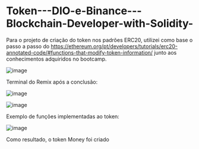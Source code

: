 # Token---DIO-e-Binance---Blockchain-Developer-with-Solidity-

Para o projeto de criação do token nos padrões ERC20, utilizei como base o passo a passo do <https://ethereum.org/pt/developers/tutorials/erc20-annotated-code/#functions-that-modify-token-information/> junto aos conhecimentos adquiridos no bootcamp. 


![image](https://github.com/user-attachments/assets/2d9e8c9f-17bf-488d-8eac-e83459dd17e5)


Terminal do Remix após a conclusão: 

![image](https://github.com/user-attachments/assets/1683d6e2-ae5a-4f2b-b3b4-48cb46e6c583)



![image](https://github.com/user-attachments/assets/3ac72c75-9176-4f76-ae83-1f590b491742)


Exemplo de funções implementadas ao token: 

![image](https://github.com/user-attachments/assets/6a113e5b-3562-46ca-b1a9-8981e2ca7a34)


Como resultado, o token Money foi criado
